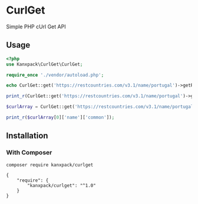 # CurlGet

Simple PHP cUrl Get API

## Usage

```php
<?php
use Kanxpack\CurlGet\CurlGet;

require_once './vendor/autoload.php';

echo CurlGet::get('https://restcountries.com/v3.1/name/portugal')->getResult();

print_r(CurlGet::get('https://restcountries.com/v3.1/name/portugal')->getResultArray());

$curlArray = CurlGet::get('https://restcountries.com/v3.1/name/portugal')->getResultArray();

print_r($curlArray[0]['name']['common']);
```

## Installation

### With Composer

```
composer require kanxpack/curlget
```

```
{
    "require": {
        "kanxpack/curlget": "^1.0"
    }
}
```